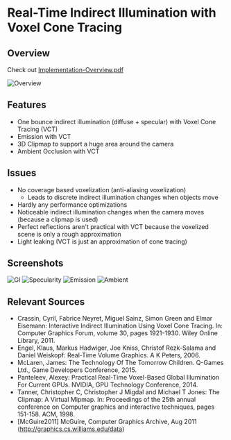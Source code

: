 # Real-Time Indirect Illumination with Voxel Cone Tracing
## Overview
Check out [Implementation-Overview.pdf](https://github.com/compix/VoxelConeTracingGI/blob/master/Implementation-Overview.pdf)

![Overview](https://github.com/compix/VoxelConeTracingGI/blob/master/images/Overview.png)

## Features
* One bounce indirect illumination (diffuse + specular) with Voxel Cone Tracing (VCT)
* Emission with VCT
* 3D Clipmap to support a huge area around the camera
* Ambient Occlusion with VCT

## Issues
* No coverage based voxelization (anti-aliasing voxelization)
  * Leads to discrete indirect illumination changes when objects move
* Hardly any performance optimizations
* Noticeable indirect illumination changes when the camera moves (because a clipmap is used)
* Perfect reflections aren't practical with VCT because the voxelized scene is only a rough approximation
* Light leaking (VCT is just an approximation of cone tracing)

## Screenshots
![GI](https://github.com/compix/VoxelConeTracingGI/blob/master/images/GI.png)
![Specularity](https://github.com/compix/VoxelConeTracingGI/blob/master/images/Specularity.png)
![Emission](https://github.com/compix/VoxelConeTracingGI/blob/master/images/Emission.png)
![Ambient](https://github.com/compix/VoxelConeTracingGI/blob/master/images/AO.png)

## Relevant Sources
* Crassin, Cyril, Fabrice Neyret, Miguel Sainz, Simon Green and Elmar Eisemann: Interactive Indirect Illumination Using Voxel Cone Tracing. In: Computer Graphics Forum, volume 30, pages 1921-1930. Wiley Online Library, 2011.
* Engel, Klaus, Markus Hadwiger, Joe Kniss, Christof Rezk-Salama and Daniel Weiskopf: Real-Time Volume Graphics. A K Peters, 2006.
* McLaren, James: The Technology Of The Tomorrow Children. Q-Games Ltd., Game Developers Conference, 2015.
* Panteleev, Alexey: Practical Real-Time Voxel-Based Global Illumination For Current GPUs. NVIDIA, GPU Technology Conference, 2014.
* Tanner, Christopher C, Christopher J Migdal and Michael T Jones: The Clipmap: A Virtual Mipmap. In: Proceedings of the 25th annual conference on Computer graphics and interactive techniques, pages 151-158. ACM, 1998.
* [McGuire2011] McGuire, Computer Graphics Archive, Aug 2011 (http://graphics.cs.williams.edu/data)
